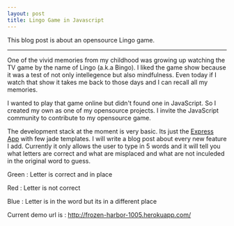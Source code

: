 ```yaml
---
layout: post
title: Lingo Game in Javascript
---
```


This blog post is about an opensource Lingo game.

-----

One of the vivid memories from my childhood was growing up watching the TV game by the name of Lingo (a.k.a Bingo). I liked the game show because it was a test of not only intellegence but also mindfulness. Even today if I watch that show it takes me back to those days and I can recall all my memories.

I wanted to play that game online but didn't found one in JavaScript. So I created my own as one of my opensource projects. I invite the JavaScript community to contribute to my opensource game.

The development stack at the moment is very basic. Its just the [Express App](http://expressjs.com) with few jade templates. I will write a blog post about every new feature I add. Currently it only allows the user to type in 5 words and it will tell you what letters are correct and what are misplaced and what are not inculeded in the original word to guess.

Green : Letter is correct and in place

Red : Letter is not correct 

Blue : Letter is in the word but its in a different place

Current demo url is : http://frozen-harbor-1005.herokuapp.com/
